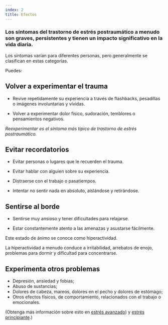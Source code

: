 ```yaml
---
index: 2
title: Efectos
---
```

### Los síntomas del trastorno de estrés postraumático a menudo son graves, persistentes y tienen un impacto significativo en la vida diaria.

Los síntomas varían para diferentes personas, pero generalmente se clasifican en estas categorías.

Puedes:

## Volver a experimentar el trauma

*   Revive repetidamente su experiencia a través de flashbacks, pesadillas o imágenes involuntarias y vívidas.

*   Volver a experimentar dolor físico, sudoración, temblores o pensamientos negativos.

_Reexperimentar es el síntoma más típico de trastorno de estrés postraumático._

## Evitar recordatorios

*   Evitar personas o lugares que le recuerden el trauma.

*   Evitar hablar con alguien sobre su experiencia.

*   Distraerse con el trabajo o pasatiempos.

*   Intentar no sentir nada en absoluto, aislándose y retirándose.

## Sentirse al borde

*   Sentirse muy ansioso y tener dificultades para relajarse.

*   Estar constantemente atento a las amenazas y asustarse fácilmente.

Este estado de ánimo se conoce como hiperactividad.

La hiperactividad a menudo conduce a irritabilidad, arrebatos de enojo, problemas para dormir y dificultad para concentrarse.

## Experimenta otros problemas

*   Depresión, ansiedad y fobias;
*   Abuso de sustancias;
*   Dolores de cabeza, mareos, dolores en el pecho y dolores de estómago;
*   Otros efectos físicos, de comportamiento, relacionados con el trabajo o emocionales.

(Obtenga más información sobre esto en [estrés avanzado](umbrella://stress/stress/advanced)) y [estrés principiante](umbrella://stress/stress/beginner).)
